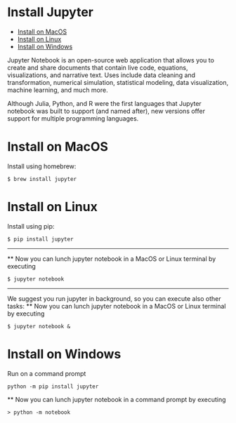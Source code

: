 # Install Jupyter
* [Install on MacOS](#Install-on-MacOS)
* [Install on Linux](#Install-on-Linux)
* [Install on Windows](#Install-on-Windows)

Jupyter Notebook is an open-source web application that allows you to create and share documents that contain live code, equations, visualizations, and narrative text. Uses include data cleaning and transformation, numerical simulation, statistical modeling, data visualization, machine learning, and much more.

Although Julia, Python, and R were the first languages that Jupyter notebook was built to support (and named after), new versions offer support for multiple programming languages.

# Install on MacOS

Install using homebrew:
```
$ brew install jupyter
```

# Install on Linux

Install using pip:
```
$ pip install jupyter
```
---
** Now you can lunch jupyter notebook in a MacOS or Linux terminal by executing
```
$ jupyter notebook
```
---
We suggest you run jupyter in background, so you can execute also other tasks:
** Now you can lunch jupyter notebook in a MacOS or Linux terminal by executing
```
$ jupyter notebook &
```


# Install on Windows
Run on a command prompt
```
python -m pip install jupyter
```

** Now you can lunch jupyter notebook in a command prompt by executing
```
> python -m notebook
```
